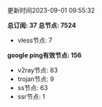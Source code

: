 更新时间2023-09-01 09:55:32

**总订阅: 37**
**总节点: 7524**
- vless节点: 7

**google ping有效节点: 156**
- v2ray节点: 83
- trojan节点: 9
- ss节点: 63
- ssr节点: 1
